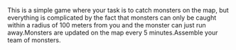 This is a simple game where your task is to catch monsters on the map, but everything is complicated by the fact that monsters can only be caught within a radius of 100 meters from you and the monster can just run away.Monsters are updated on the map every 5 minutes.Assemble your team of monsters.

